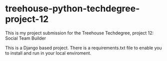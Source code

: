 # treehouse-python-techdegree-project-12

This is my project submission for the Treehouse Techdegree, project 12: Social Team Builder

This is a Django based project. There is a requirements.txt file to enable you to install and run in your local enviroment.
